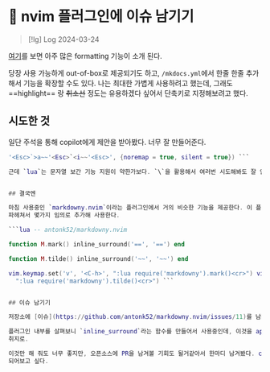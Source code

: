 # 󰏢 nvim 플러그인에 이슈 남기기


> [!lg] Log 2024-03-24


[여기](https://squidfunk.github.io/mkdocs-material/reference/)를 보면 아주 많은 formatting 기능이 소개 된다.

당장 사용 가능하게 out-of-box로 제공되기도 하고, `/mkdocs.yml`에서 한줄 한줄 추가해서 기능을 확장할
수도 있다. 나는 최대한 가볍게 사용하려고 했는데, 그래도 ==highlight== 랑 ~~취소선~~ 정도는
유용하겠다 싶어서 단축키로 지정해보려고 했다.


## 시도한 것

일단 주석을 통해 copilot에게 제안을 받아봤다. 너무 잘 만들어준다.

```lua -- surround visual block with '==' vim.api.nvim_buf_set_keymap(0, 'v', '<C-d>',
'<Esc>`>a~~'<Esc>`<i~~'<Esc>', {noremap = true, silent = true}) ```

근데 `lua`는 문자열 보간 기능 지원이 약한가보다. `\`을 활용해서 여러번 시도해봐도 잘 안된다.


## 결국엔

마침 사용중인 `markdowny.nvim`이라는 플러그인에서 거의 비슷한 기능을 제공한다. 이 플러그인을
파헤쳐서 몇가지 임의로 추가해 사용한다.

```lua -- antonk52/markdowny.nvim

function M.mark() inline_surround('==', '==') end

function M.tilde() inline_surround('~~', '~~') end

vim.keymap.set('v', '<C-h>', ":lua require('markdowny').mark()<cr>") vim.keymap.set('v', '<C-d>',
  ":lua require('markdowny').tilde()<cr>") ```


## 이슈 남기기

저장소에 [이슈](https://github.com/antonk52/markdowny.nvim/issues/11)를 남겼다.

플러그인 내부를 살펴보니 `inline_surround`라는 함수를 만들어서 사용중인데, 이것을 api로 제공해달라는
취지로.

이것만 해 줘도 너무 좋지만, 오픈소스에 PR을 남겨볼 기회도 될거같아서 한마디 남겨봤다. contributor가
되어보고 싶다.
